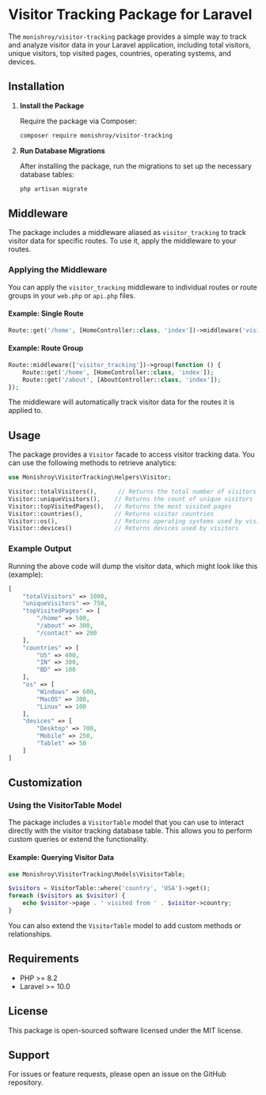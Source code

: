 # Visitor Tracking Package for Laravel

The `monishroy/visitor-tracking` package provides a simple way to track and analyze visitor data in your Laravel application, including total visitors, unique visitors, top visited pages, countries, operating systems, and devices.

## Installation

1. **Install the Package**

   Require the package via Composer:

   ```bash
   composer require monishroy/visitor-tracking
   ```

2. **Run Database Migrations**

   After installing the package, run the migrations to set up the necessary database tables:

   ```bash
   php artisan migrate
   ```

## Middleware

The package includes a middleware aliased as `visitor_tracking` to track visitor data for specific routes. To use it, apply the middleware to your routes.

### Applying the Middleware

You can apply the `visitor_tracking` middleware to individual routes or route groups in your `web.php` or `api.php` files.

#### Example: Single Route

```php
Route::get('/home', [HomeController::class, 'index'])->middleware('visitor_tracking');
```

#### Example: Route Group

```php
Route::middleware(['visitor_tracking'])->group(function () {
    Route::get('/home', [HomeController::class, 'index']);
    Route::get('/about', [AboutController::class, 'index']);
});
```

The middleware will automatically track visitor data for the routes it is applied to.

## Usage

The package provides a `Visitor` facade to access visitor tracking data. You can use the following methods to retrieve analytics:

```php
use Monishroy\VisitorTracking\Helpers\Visitor;

Visitor::totalVisitors(),      // Returns the total number of visitors
Visitor::uniqueVisitors(),    // Returns the count of unique visitors
Visitor::topVisitedPages(),   // Returns the most visited pages
Visitor::countries(),         // Returns visitor countries
Visitor::os(),                // Returns operating systems used by visitors
Visitor::devices()            // Returns devices used by visitors
```

### Example Output

Running the above code will dump the visitor data, which might look like this (example):

```php
[
    "totalVisitors" => 1000,
    "uniqueVisitors" => 750,
    "topVisitedPages" => [
        "/home" => 500,
        "/about" => 300,
        "/contact" => 200
    ],
    "countries" => [
        "US" => 400,
        "IN" => 300,
        "BD" => 100
    ],
    "os" => [
        "Windows" => 600,
        "MacOS" => 300,
        "Linux" => 100
    ],
    "devices" => [
        "Desktop" => 700,
        "Mobile" => 250,
        "Tablet" => 50
    ]
]
```

## Customization

### Using the VisitorTable Model

The package includes a `VisitorTable` model that you can use to interact directly with the visitor tracking database table. This allows you to perform custom queries or extend the functionality.

#### Example: Querying Visitor Data

```php
use Monishroy\VisitorTracking\Models\VisitorTable;

$visitors = VisitorTable::where('country', 'USA')->get();
foreach ($visitors as $visitor) {
    echo $visitor->page . ' visited from ' . $visitor->country;
}
```

You can also extend the `VisitorTable` model to add custom methods or relationships.

## Requirements

- PHP &gt;= 8.2
- Laravel &gt;= 10.0

## License

This package is open-sourced software licensed under the MIT license.

## Support

For issues or feature requests, please open an issue on the GitHub repository.